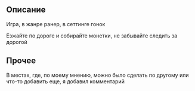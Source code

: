 ## Описание 

Игра, в жанре ранер, в сеттинге гонок

Езжайте по дороге и собирайте монетки, не забывайте следить за дорогой

## Прочее

В местах, где, по моему мнению, можно было сделать по другому или что-то добавить еще, я добавил комментарий 


